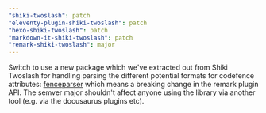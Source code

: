 ```yaml
---
"shiki-twoslash": patch
"eleventy-plugin-shiki-twoslash": patch
"hexo-shiki-twoslash": patch
"markdown-it-shiki-twoslash": patch
"remark-shiki-twoslash": major
---
```


Switch to use a new package which we've extracted out from Shiki Twoslash for handling parsing the different potential formats for codefence attributes: [fenceparser](https://www.npmjs.com/package/fenceparser) which means a breaking change in the remark plugin API. The semver major shouldn't affect anyone using the library via another tool (e.g. via the docusaurus plugins etc).


